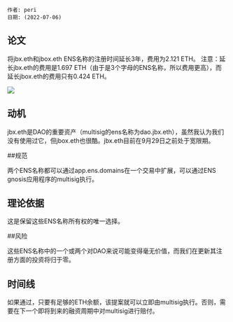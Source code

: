 
 
```纯文本
作者: peri
日期: (2022-07-06)
```

## 论文

将jbx.eth和jbox.eth ENS名称的注册时间延长3年，费用为2.121 ETH。
注意：延长jbx.eth的费用是1.697 ETH（由于是3个字母的ENS名称，所以费用更高），而延长jbox.eth的费用只有0.424 ETH。

![](https://s3.us-west-2.amazonaws.com/secure.notion-static.com/433bae04-f723-456e-a474-59edfb5ad4b2/Untitled.png?X-Amz-Algorithm=AWS4-HMAC-SHA256&X-Amz-Content-Sha256=UNSIGNED-PAYLOAD&X-Amz-Credential=AKIAT73L2G45EIPT3X45%2F20220716%2Fus-west-2%2Fs3%2Faws4_request&X-Amz-Date=20220716T050715Z&X-Amz-Expires=3600&X-Amz-Signature=686c7a6a40267d945d621b307d7f8d493bd93239a0aebb061636ea757e796636&X-Amz-SignedHeaders=host&x-id=GetObject)

## 动机

jbx.eth是DAO的重要资产（multisig的ens名称为dao.jbx.eth），虽然我认为我们没有使用过它，但jbox.eth也很酷。jbx.eth目前在9月29日之前处于宽限期。

##规范

两个ENS名称都可以通过app.ens.domains在一个交易中扩展，可以通过ENS gnosis应用程序的multisig执行。

## 理论依据

这是保留这些ENS名称所有权的唯一选择。

##风险

这些ENS名称中的一个或两个对DAO来说可能变得毫无价值，而我们在更新其注册方面的投资将归于零。

## 时间线

如果通过，只要有足够的ETH余额，该提案就可以立即由multisig执行。否则，需要在下一个即将到来的融资周期中对multisig进行赔付。

